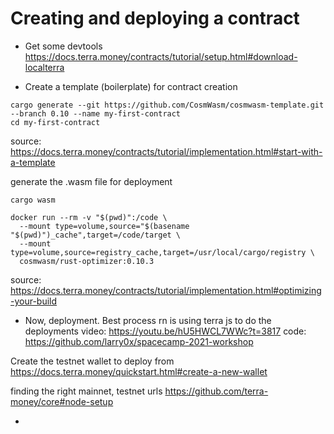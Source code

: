 # Creating and deploying a contract

- Get some devtools
https://docs.terra.money/contracts/tutorial/setup.html#download-localterra

- Create a template (boilerplate) for contract creation
```
cargo generate --git https://github.com/CosmWasm/cosmwasm-template.git --branch 0.10 --name my-first-contract
cd my-first-contract
```
source: https://docs.terra.money/contracts/tutorial/implementation.html#start-with-a-template

generate the .wasm file for deployment
```
cargo wasm

docker run --rm -v "$(pwd)":/code \
  --mount type=volume,source="$(basename "$(pwd)")_cache",target=/code/target \
  --mount type=volume,source=registry_cache,target=/usr/local/cargo/registry \
  cosmwasm/rust-optimizer:0.10.3
```
source: https://docs.terra.money/contracts/tutorial/implementation.html#optimizing-your-build

- Now, deployment. Best process rn is using terra js to do the deployments
video: https://youtu.be/hU5HWCL7WWc?t=3817
code: https://github.com/larry0x/spacecamp-2021-workshop

Create the testnet wallet to deploy from
https://docs.terra.money/quickstart.html#create-a-new-wallet

finding the right mainnet, testnet urls
https://github.com/terra-money/core#node-setup

- 
